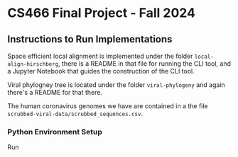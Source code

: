 # CS466 Final Project - Fall 2024

## Instructions to Run Implementations
Space efficient local alignment is implemented under the folder `local-align-hirschberg`, there is a README in that file for running the CLI tool, and a Jupyter Notebook that guides the construction of the CLI tool.

Viral phylogney tree is located under the folder `viral-phylogeny` and again there's a README for that there.

The human coronavirus genomes we have are contained in a the file `scrubbed-viral-data/scrubbed_sequences.csv`.

### Python Environment Setup

Run 

